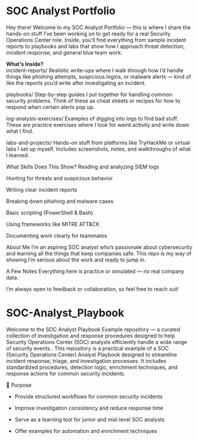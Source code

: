# SOC Analyst Portfolio
Hey there! Welcome to my SOC Analyst Portfolio — this is where I share the hands-on stuff I’ve been working on to get ready for a real Security Operations Center role. Inside, you’ll find everything from sample incident reports to playbooks and labs that show how I approach threat detection, incident response, and general blue team work.

**What’s Inside?**<br>
incident-reports/
Realistic write-ups where I walk through how I’d handle things like phishing attempts, suspicious logins, or malware alerts — kind of like the reports you’d write after investigating an incident.

playbooks/
Step-by-step guides I put together for handling common security problems. Think of these as cheat sheets or recipes for how to respond when certain alerts pop up.

log-analysis-exercises/
Examples of digging into logs to find bad stuff. These are practice exercises where I look for weird activity and write down what I find.

labs-and-projects/
Hands-on stuff from platforms like TryHackMe or virtual labs I set up myself. Includes screenshots, notes, and walkthroughs of what I learned.

What Skills Does This Show?
Reading and analyzing SIEM logs

Hunting for threats and suspicious behavior

Writing clear incident reports

Breaking down phishing and malware cases

Basic scripting (PowerShell & Bash)

Using frameworks like MITRE ATT&CK

Documenting work clearly for teammates

About Me
I’m an aspiring SOC analyst who’s passionate about cybersecurity and learning all the things that keep companies safe. This repo is my way of showing I’m serious about the work and ready to jump in.

A Few Notes
Everything here is practice or simulated — no real company data.

I’m always open to feedback or collaboration, so feel free to reach out!



# SOC-Analyst_Playbook
Welcome to the SOC Analyst Playbook Example repository — a curated collection of investigation and response procedures designed to help Security Operations Center (SOC) analysts efficiently handle a wide range of security events.. 
This repository is a practical example of a SOC (Security Operations Center) Analyst Playbook designed to streamline incident response, triage, and investigation processes. It includes standardized procedures, detection logic, enrichment techniques, and response actions for common security incidents.

📌 Purpose

* Provide structured workflows for common security incidents

* Improve investigation consistency and reduce response time

* Serve as a learning tool for junior and mid-level SOC analysts

* Offer examples for automation and enrichment techniques



